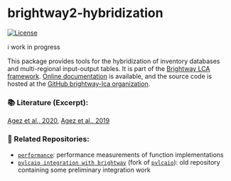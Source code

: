 # brightway2-hybridization

[![License](https://img.shields.io/badge/License-BSD_3--Clause-blue.svg)](https://opensource.org/licenses/BSD-3-Clause)

ℹ️ work in progress

This package provides tools for the hybridization of inventory databases and multi-regional input-output tables.
It is part of the [Brightway LCA framework](https://brightway.dev).
[Online documentation](https://docs.brightway.dev) is available, and the source code is hosted at the [GitHub brightway-lca organization](https://github.com/brightway-lca/brightway2-data).

### 📚 Literature (Excerpt):
[Agez et al., 2020](https://doi.org/10.1111/jiec.12979), [Agez et al., 2019](https://doi.org/10.1111/jiec.12945)

### 📁 Related Repositories:
 - [`performance`](https://github.com/michaelweinold/performance): performance measurements of function implementations
 - [`pylcaio integration with brightway`](https://github.com/michaelweinold/pylcaio_integration_with_brightway) (fork of [`pylcaio`](https://github.com/OASES-project/pylcaio)): old repository containing some preliminary integration work